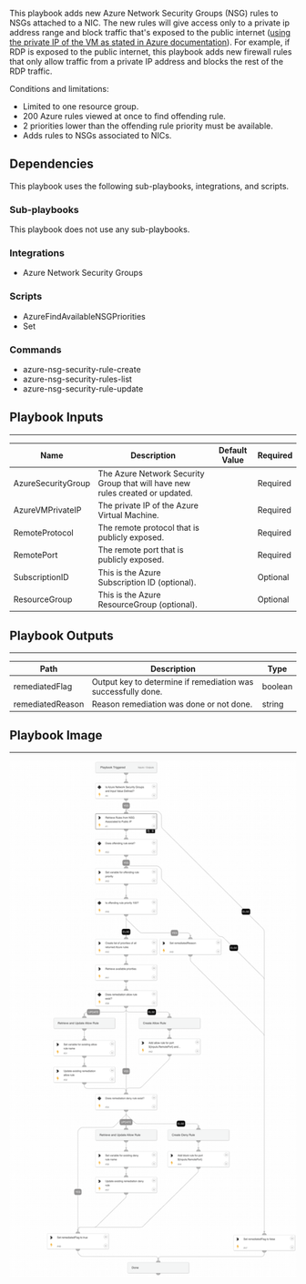 This playbook adds new Azure Network Security Groups (NSG) rules to NSGs attached to a NIC. The new rules will give access only to a private ip address range and block traffic that's exposed to the public internet ([using the private IP of the VM as stated in Azure documentation](https://learn.microsoft.com/en-us/azure/virtual-network/network-security-groups-overview)). For example, if RDP is exposed to the public internet, this playbook adds new firewall rules that only allow traffic from a private IP address and blocks the rest of the RDP traffic.

Conditions and limitations:
- Limited to one resource group.
- 200 Azure rules viewed at once to find offending rule.
- 2 priorities lower than the offending rule priority must be available.
- Adds rules to NSGs associated to NICs.

## Dependencies

This playbook uses the following sub-playbooks, integrations, and scripts.

### Sub-playbooks

This playbook does not use any sub-playbooks.

### Integrations

* Azure Network Security Groups

### Scripts

* AzureFindAvailableNSGPriorities
* Set

### Commands

* azure-nsg-security-rule-create
* azure-nsg-security-rules-list
* azure-nsg-security-rule-update

## Playbook Inputs

---

| **Name** | **Description** | **Default Value** | **Required** |
| --- | --- | --- | --- |
| AzureSecurityGroup | The Azure Network Security Group that will have new rules created or updated. |  | Required |
| AzureVMPrivateIP | The private IP of the Azure Virtual Machine. |  | Required |
| RemoteProtocol | The remote protocol that is publicly exposed. |  | Required |
| RemotePort | The remote port that is publicly exposed. |  | Required |
| SubscriptionID | This is the Azure Subscription ID \(optional\). |  | Optional |
| ResourceGroup | This is the Azure ResourceGroup \(optional\). |  | Optional |

## Playbook Outputs

---

| **Path** | **Description** | **Type** |
| --- | --- | --- |
| remediatedFlag | Output key to determine if remediation was successfully done. | boolean |
| remediatedReason | Reason remediation was done or not done. | string |

## Playbook Image

---

![Azure - Network Security Group Remediation](../doc_files/Azure_-_Network_Security_Group_Remediation.png)
